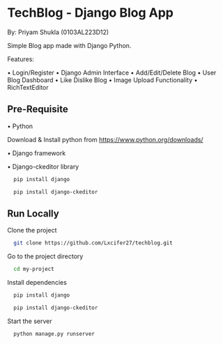 # TechBlog - Django Blog App
By: Priyam Shukla (0103AL223D12)

Simple Blog app made with Django Python.

Features:

• Login/Register
• Django Admin Interface
• Add/Edit/Delete Blog
• User Blog Dashboard
• Like Dislike Blog
• Image Upload Functionality
• RichTextEditor

## Pre-Requisite

• Python

Download & Install python from https://www.python.org/downloads/

• Django framework

• Django-ckeditor library

```bash
  pip install django
```
```bash
  pip install django-ckeditor
```
## Run Locally

Clone the project

```bash
  git clone https://github.com/Lxcifer27/techblog.git
```

Go to the project directory

```bash
  cd my-project
```

Install dependencies

```bash
  pip install django
```
```bash
  pip install django-ckeditor
```

Start the server

```bash
  python manage.py runserver
```

